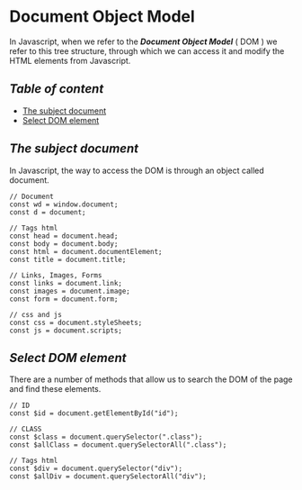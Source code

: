 # Document Object Model

In Javascript, when we refer to the **_Document Object Model_** ( DOM ) we refer to this tree structure, through which we can access it and modify the HTML elements from Javascript.

## _Table of content_

- [The subject document](#the-subject-document)
- [Select DOM element](#select-dom-element)

## _The subject document_

In Javascript, the way to access the DOM is through an object called document.

```JS
// Document
const wd = window.document;
const d = document;

// Tags html
const head = document.head;
const body = document.body;
const html = document.documentElement;
const title = document.title;

// Links, Images, Forms
const links = document.link;
const images = document.image;
const form = document.form;

// css and js
const css = document.styleSheets;
const js = document.scripts;
```

## _Select DOM element_

There are a number of methods that allow us to search the DOM of the page and find these elements.

```JS
// ID
const $id = document.getElementById("id");

// CLASS
const $class = document.querySelector(".class");
const $allClass = document.querySelectorAll(".class");

// Tags html
const $div = document.querySelector("div");
const $allDiv = document.querySelectorAll("div");
```
